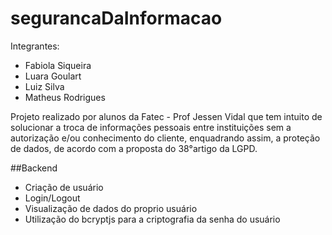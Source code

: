 # segurancaDaInformacao
Integrantes:
- Fabiola Siqueira
- Luara Goulart
- Luiz Silva
- Matheus Rodrigues


Projeto realizado por alunos da Fatec - Prof Jessen Vidal que tem intuito de solucionar a troca de informações pessoais entre instituições 
sem a autorização e/ou conhecimento do cliente, enquadrando assim, a proteção de dados, 
de acordo com a proposta do 38°artigo da LGPD.

##Backend 
- Criação de usuário
- Login/Logout
- Visualização de dados do proprio usuário
- Utilização do bcryptjs para a criptografia da senha do usuário
